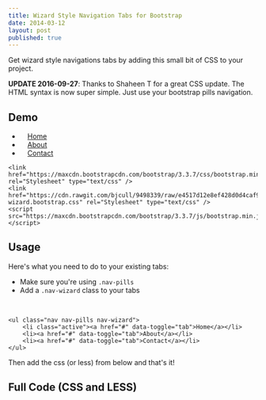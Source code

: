 ```yaml
---
title: Wizard Style Navigation Tabs for Bootstrap
date: 2014-03-12
layout: post
published: true
---
```


Get wizard style navigations tabs by adding this small bit of CSS to your project.

**UPDATE 2016-09-27**: Thanks to Shaheen T for a great CSS update. The HTML syntax is now super simple. Just use your bootstrap pills navigation.

## Demo

<div>
    <!-- Don't use this, it's been altered to look correct on the blog -->
    <ul class="nav nav-pills nav-wizard">
        <li class="active"><a href="javascript:void(0)" data-toggle="tab" style="padding:7px 15px;">Home</a></li>
        <li><a href="javascript:void(0)" data-toggle="tab" style="padding:7px 15px;">About</a></li>
        <li><a href="javascript:void(0)" data-toggle="tab" style="padding:7px 15px;">Contact</a></li>
    </ul>

    <link href="https://maxcdn.bootstrapcdn.com/bootstrap/3.3.7/css/bootstrap.min.css" rel="Stylesheet" type="text/css" />
    <link href="https://cdn.rawgit.com/bjcull/9498339/raw/e4517d12e8ef428d0d4caf9e455b424dbb6c786e/nav-wizard.bootstrap.css" rel="Stylesheet" type="text/css" />
    <script src="https://maxcdn.bootstrapcdn.com/bootstrap/3.3.7/js/bootstrap.min.js"></script>
</div>

## Usage

Here's what you need to do to your existing tabs:

- Make sure you're using `.nav-pills`
- Add a `.nav-wizard` class to your tabs

&nbsp;

    <ul class="nav nav-pills nav-wizard">
        <li class="active"><a href="#" data-toggle="tab">Home</a></li>
        <li><a href="#" data-toggle="tab">About</a></li>
        <li><a href="#" data-toggle="tab">Contact</a></li>
    </ul>

Then add the css (or less) from below and that's it!

## Full Code (CSS and LESS)

<script src="https://gist.github.com/bjcull/9498339.js"></script>